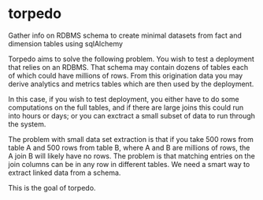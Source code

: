 # torpedo
Gather info on RDBMS schema to create minimal datasets from fact and dimension tables using sqlAlchemy

Torpedo aims to solve the following problem.  You wish to test a deployment that relies on an RDBMS.
That schema may contain dozens of tables each of which could have millions of rows.  From this origination
data you may derive analytics and metrics tables which are then used by the deployment.

In this case, if you wish to test deployment, you either have to do some computations on the full tables, and if 
there are large joins this could run into hours or days; or you can exctract a small subset of data to run through
the system.

The problem with small data set extraction is that if you take 500 rows from table A and 500 rows from table B, where
A and B are millions of rows, the A join B will likely have no rows.  The problem is that matching entries on the join
columns can be in any row in different tables.  We need a smart way to extract linked data from a schema.

This is the goal of torpedo.

